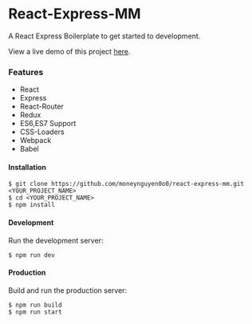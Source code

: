 # React-Express-MM
A React Express Boilerplate to get started to development.

View a live demo of this project [here](https://react-express-mm.herokuapp.com/).
### Features
- React
- Express
- React-Router
- Redux
- ES6,ES7 Support
- CSS-Loaders
- Webpack
- Babel
#### Installation
```
$ git clone https://github.com/moneynguyen0o0/react-express-mm.git <YOUR_PROJECT_NAME>
$ cd <YOUR_PROJECT_NAME>
$ npm install
```
#### Development
Run the development server:
```
$ npm run dev
```
#### Production
Build and run the production server:
```
$ npm run build
$ npm run start
```
